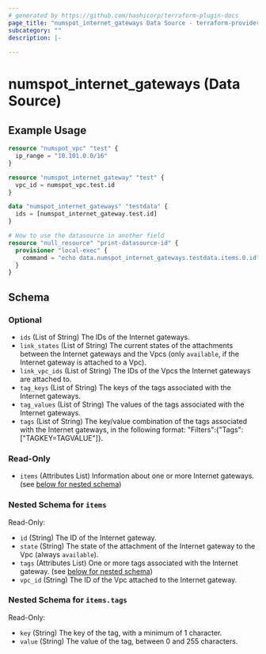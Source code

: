 ```yaml
---
# generated by https://github.com/hashicorp/terraform-plugin-docs
page_title: "numspot_internet_gateways Data Source - terraform-provider-numspot"
subcategory: ""
description: |-
  
---
```


# numspot_internet_gateways (Data Source)



## Example Usage

```terraform
resource "numspot_vpc" "test" {
  ip_range = "10.101.0.0/16"
}

resource "numspot_internet_gateway" "test" {
  vpc_id = numspot_vpc.test.id
}

data "numspot_internet_gateways" "testdata" {
  ids = [numspot_internet_gateway.test.id]
}

# How to use the datasource in another field
resource "null_resource" "print-datasource-id" {
  provisioner "local-exec" {
    command = "echo data.numspot_internet_gateways.testdata.items.0.id"
  }
}
```

<!-- schema generated by tfplugindocs -->
## Schema

### Optional

- `ids` (List of String) The IDs of the Internet gateways.
- `link_states` (List of String) The current states of the attachments between the Internet gateways and the Vpcs (only `available`, if the Internet gateway is attached to a Vpc).
- `link_vpc_ids` (List of String) The IDs of the Vpcs the Internet gateways are attached to.
- `tag_keys` (List of String) The keys of the tags associated with the Internet gateways.
- `tag_values` (List of String) The values of the tags associated with the Internet gateways.
- `tags` (List of String) The key/value combination of the tags associated with the Internet gateways, in the following format: &quot;Filters&quot;:{&quot;Tags&quot;:[&quot;TAGKEY=TAGVALUE&quot;]}.

### Read-Only

- `items` (Attributes List) Information about one or more Internet gateways. (see [below for nested schema](#nestedatt--items))

<a id="nestedatt--items"></a>
### Nested Schema for `items`

Read-Only:

- `id` (String) The ID of the Internet gateway.
- `state` (String) The state of the attachment of the Internet gateway to the Vpc (always `available`).
- `tags` (Attributes List) One or more tags associated with the Internet gateway. (see [below for nested schema](#nestedatt--items--tags))
- `vpc_id` (String) The ID of the Vpc attached to the Internet gateway.

<a id="nestedatt--items--tags"></a>
### Nested Schema for `items.tags`

Read-Only:

- `key` (String) The key of the tag, with a minimum of 1 character.
- `value` (String) The value of the tag, between 0 and 255 characters.
